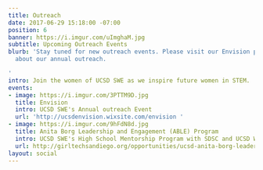 ```yaml
---
title: Outreach
date: 2017-06-29 15:18:00 -07:00
position: 6
banner: https://i.imgur.com/uImghaM.jpg
subtitle: Upcoming Outreach Events
blurb: 'Stay tuned for new outreach events. Please visit our Envision page to learn
  about our annual outreach.

'
intro: Join the women of UCSD SWE as we inspire future women in STEM.
events:
- image: https://i.imgur.com/3PTTM9D.jpg
  title: Envision
  intro: UCSD SWE's Annual outreach Event
  url: 'http://ucsdenvision.wixsite.com/envision '
- image: https://i.imgur.com/9hFdN8d.jpg
  title: Anita Borg Leadership and Engagement (ABLE) Program
  intro: UCSD SWE's High School Mentorship Program with SDSC and UCSD WIC
  url: http://girltechsandiego.org/opportunities/ucsd-anita-borg-leadership-and-engagement-able-program/
layout: social
---
```



